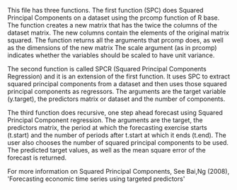 This file has three functions.
The first function (SPC) does Squared Principal Components on a dataset using the prcomp function of R base. 
The function creates a new matrix that has the twice the columns of the dataset matrix. The new columns
contain the elements of the original matrix squared.
The function returns all the arguments that prcomp does, as well as the dimensions of the new matrix
The scale argument (as in prcomp) indicates whether the variables should be scaled to have unit variance.
 
The second function is called SPCR (Squared Principal Components Regression) and it is an extension of the first function. It uses SPC to extract 
squared principal components from a dataset and then uses those squared principal components as regressors.
The arguments are the target variable (y.target), the predictors matrix or dataset and the number of components.

The third function does recursive, one step ahead forecast using Squared Principal Component regression. The
arguments are the target, the predictors matrix, the period at which the forecasting exercise starts (t.start) and the number of periods
after t.start at which it ends (t.end). The user also chooses the number of squared principal components to be used.
The predicted target values, as well as the mean square error of the forecast is returned.

For more information on Squared Principal Components, See Bai,Ng (2008), 'Forecasting economic time series using targeted predictors'